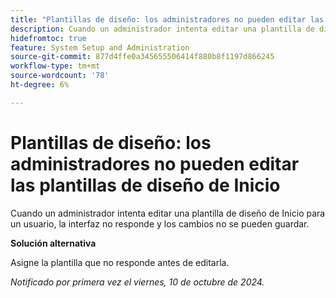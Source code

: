 ```yaml
---
title: "Plantillas de diseño: los administradores no pueden editar las plantillas de diseño de Inicio"
description: Cuando un administrador intenta editar una plantilla de diseño de Inicio para un usuario, la interfaz no responde y los cambios no se pueden guardar.
hidefromtoc: true
feature: System Setup and Administration
source-git-commit: 877d4ffe0a345655506414f880b8f1197d866245
workflow-type: tm+mt
source-wordcount: '78'
ht-degree: 6%

---
```


# Plantillas de diseño: los administradores no pueden editar las plantillas de diseño de Inicio

Cuando un administrador intenta editar una plantilla de diseño de Inicio para un usuario, la interfaz no responde y los cambios no se pueden guardar.

**Solución alternativa**

Asigne la plantilla que no responde antes de editarla.

_Notificado por primera vez el viernes, 10 de octubre de 2024._
